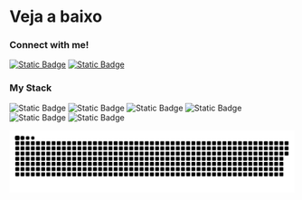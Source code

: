 # Veja a baixo

<h3 align="left">Connect with me!</h3>


<a href="https://www.linkedin.com/in/link-davidqoliveira/" target="_blank">![Static Badge](https://img.shields.io/badge/LINKEDIN-%20?style=for-the-badge&logo=LINKEDIN&logoColor=%2397c900&labelColor=black&color=black&cacheSeconds=https%3A%2F%2Fwww.linkedin.com%2Fin%2Flink-davidqoliveira%2F)</a>
<a href="https://www.instagram.com/david.qoliveira/" target="_blank"> ![Static Badge](https://img.shields.io/badge/instagram-%20?style=for-the-badge&logo=instagram&logoColor=%2397c900&labelColor=black&color=black&cacheSeconds=https%3A%2F%2Fwww.instagram.com%2Freel%2FC5k8gH5Ajfw%2F&link=https%3A%2F%2Fwww.instagram.com%2Freel%2FC5k8gH5Ajfw%2F)
</a>

<h3 align="left">My Stack</h3>

![Static Badge](https://img.shields.io/badge/HTML5-CODE?style=for-the-badge&logo=HTML5&logoColor=%23E34F26&labelColor=back&color=black&link=https%3A%2F%2Fgithub.com%2FDaviddevbr)
![Static Badge](https://img.shields.io/badge/CSS3-CODE?style=for-the-badge&logo=css3&logoColor=%231572B6&labelColor=back&color=black&link=https%3A%2F%2Fgithub.com%2FDaviddevbr)
![Static Badge](https://img.shields.io/badge/JAVASCRIPT-CODE?style=for-the-badge&logo=javascript&logoColor=%23F7DF1E&labelColor=back&color=black&link=https%3A%2F%2Fgithub.com%2FDaviddevbr)
![Static Badge](https://img.shields.io/badge/DART-CODE?style=for-the-badge&logo=dart&logoColor=%230175C2&labelColor=back&color=black&link=https%3A%2F%2Fgithub.com%2FDaviddevbr)
![Static Badge](https://img.shields.io/badge/FLUTTER-CODE?style=for-the-badge&logo=FLUTTER&logoColor=%2302569B&labelColor=back&color=black&link=https%3A%2F%2Fgithub.com%2FDaviddevbr)
![Static Badge](https://img.shields.io/badge/PHOTO%20SHOP-CODE?style=for-the-badge&logo=adobephotoshop&logoColor=%2302569B&labelColor=back&color=black&cacheSeconds=https%3A%2F%2Fgithub.com%2FDaviddevbr)



<picture>
  <source media="(prefers-color-scheme: dark)" srcset="https://raw.githubusercontent.com/Daviddevbr/Daviddevbr/output/github-contribution-grid-snake-dark.svg">
  <source media="(prefers-color-scheme: light)" srcset="https://raw.githubusercontent.com/Daviddevbr/Daviddevbr/output/github-contribution-grid-snake.svg">
  <img alt="github contribution grid snake animation" src="https://raw.githubusercontent.com/Daviddevbr/Daviddevbr/output/github-contribution-grid-snake.svg">
</picture>
<br><br>
